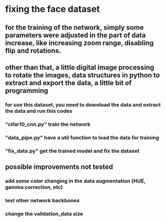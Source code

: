 # fixing the face dataset

## for the training of the network, simply some parameters were adjusted in the part of data increase, like increasing zoom range, disabling flip and rotations.

## other than that, a little digital image processing to rotate the images, data structures in python to extract and export the data, a little bit of  programming

### for use this dataset, you need to download the data and extract the data and run this codes

### "cifar10_cnn.py" train the network
### "data_pipe.py" have a util function to load the data for training
### "fix_data.py" get the trained model and fix the dataset 


## possible improvements not tested
### add some color changing in the data augmentation (HUE, gamma correction, etc)
### test other network backbones
### change the validation_data size



